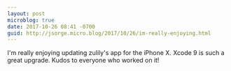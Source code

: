 ```yaml
---
layout: post
microblog: true
date: 2017-10-26 08:41 -0700
guid: http://jsorge.micro.blog/2017/10/26/im-really-enjoying.html
---
```

I'm really enjoying updating zulily's app for the iPhone X. Xcode 9 is such a great upgrade. Kudos to everyone who worked on it!
